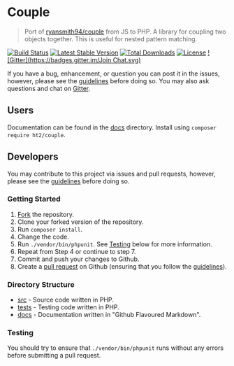 # Couple
> Port of [ryansmith94/couple](https://github.com/ryansmith94/couple) from JS to PHP. A library for coupling two objects together. This is useful for nested pattern matching.

[![Build Status](https://travis-ci.org/ht2/couple.svg)](https://travis-ci.org/ht2/couple)
[![Latest Stable Version](https://poser.pugx.org/ht2/couple.php/v/stable.svg)](https://packagist.org/packages/ht2/couple.php)
[![Total Downloads](https://poser.pugx.org/ht2/couple.php/downloads.svg)](https://packagist.org/packages/ht2/couple.php)
[![License](https://poser.pugx.org/ht2/couple.php/license.svg)](https://packagist.org/packages/ht2/couple.php)
[![Gitter](https://badges.gitter.im/Join Chat.svg)](https://gitter.im/ht2/couple?utm_source=badge&utm_medium=badge&utm_campaign=pr-badge)

If you have a bug, enhancement, or question you can post it in the issues, however, please see the [guidelines](/contributing.md) before doing so. You may also ask questions and chat on [Gitter](https://gitter.im/ht2/couple).

## Users
Documentation can be found in the [docs](/docs) directory. Install using `composer require ht2/couple`.

## Developers
You may contribute to this project via issues and pull requests, however, please see the [guidelines](/contributing.md) before doing so.

### Getting Started
1. [Fork](/fork) the repository.
2. Clone your forked version of the repository.
3. Run `composer install`.
4. Change the code.
5. Run `./vendor/bin/phpunit`. See [Testing](#testing) below for more information.
6. Repeat from Step 4 or continue to step 7.
7. Commit and push your changes to Github.
8. Create a [pull request](/compare) on Github (ensuring that you follow the [guidelines](/contributing.md)).

### Directory Structure
- [src](/src) - Source code written in PHP.
- [tests](/tests) - Testing code written in PHP.
- [docs](/docs) - Documentation written in "Github Flavoured Markdown".

### Testing
You should try to ensure that `./vendor/bin/phpunit` runs without any errors before submitting a pull request.
